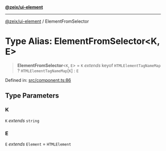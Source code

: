 [**@zeix/ui-element**](../README.md)

***

[@zeix/ui-element](../globals.md) / ElementFromSelector

# Type Alias: ElementFromSelector\<K, E\>

> **ElementFromSelector**\<`K`, `E`\> = `K` *extends* keyof `HTMLElementTagNameMap` ? `HTMLElementTagNameMap`\[`K`\] : `E`

Defined in: [src/component.ts:86](https://github.com/zeixcom/ui-element/blob/fdee81c49c23952a5a7a3dbafc3562620a973123/src/component.ts#L86)

## Type Parameters

### K

`K` *extends* `string`

### E

`E` *extends* `Element` = `HTMLElement`
